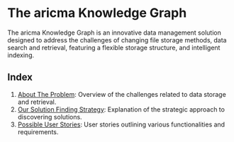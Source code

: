 # The aricma Knowledge Graph

The aricma Knowledge Graph is an innovative data management solution designed to address the challenges of changing file storage methods, data search and retrieval, featuring a flexible storage structure, and intelligent indexing.

## Index
1. [About The Problem](documentation/about-the-problem.md): Overview of the challenges related to data storage and retrieval.
2. [Our Solution Finding Strategy](documentation/our-solution-strategy.md): Explanation of the strategic approach to discovering solutions.
3. [Possible User Stories](documentation/possible-user-stories.md): User stories outlining various functionalities and requirements.
